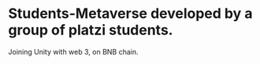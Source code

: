 # Students-Metaverse developed by a  group of platzi students.

Joining Unity with web 3, on BNB chain.
